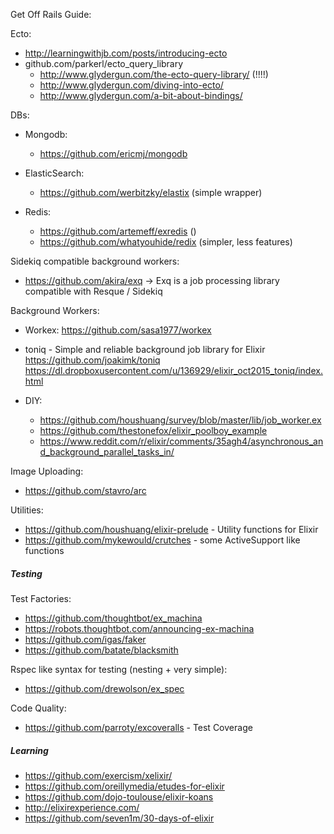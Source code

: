 Get Off Rails Guide:



Ecto:
  - http://learningwithjb.com/posts/introducing-ecto
  - github.com/parkerl/ecto_query_library
    - http://www.glydergun.com/the-ecto-query-library/ (!!!!)
    - http://www.glydergun.com/diving-into-ecto/
    - http://www.glydergun.com/a-bit-about-bindings/


DBs:
  - Mongodb:
    - https://github.com/ericmj/mongodb

  - ElasticSearch:
    - https://github.com/werbitzky/elastix (simple wrapper)


  - Redis:
    - https://github.com/artemeff/exredis ()
    - https://github.com/whatyouhide/redix (simpler, less features)



Sidekiq compatible background workers:
  - https://github.com/akira/exq -> Exq is a job processing library compatible with Resque / Sidekiq


Background Workers:
  - Workex:
    https://github.com/sasa1977/workex

  - toniq - Simple and reliable background job library for Elixir
    https://github.com/joakimk/toniq
    https://dl.dropboxusercontent.com/u/136929/elixir_oct2015_toniq/index.html


  - DIY:
    - https://github.com/houshuang/survey/blob/master/lib/job_worker.ex
    - https://github.com/thestonefox/elixir_poolboy_example
    - https://www.reddit.com/r/elixir/comments/35agh4/asynchronous_and_background_parallel_tasks_in/



Image Uploading:
  - https://github.com/stavro/arc


Utilities:
  - https://github.com/houshuang/elixir-prelude - Utility functions for Elixir
  - https://github.com/mykewould/crutches - some ActiveSupport like functions




##### Testing


Test Factories:
  - https://github.com/thoughtbot/ex_machina
  - https://robots.thoughtbot.com/announcing-ex-machina
  - https://github.com/igas/faker
  - https://github.com/batate/blacksmith


Rspec like syntax for testing (nesting + very simple):
  - https://github.com/drewolson/ex_spec


Code Quality:
  - https://github.com/parroty/excoveralls - Test Coverage




##### Learning


  - https://github.com/exercism/xelixir/
  - https://github.com/oreillymedia/etudes-for-elixir
  - https://github.com/dojo-toulouse/elixir-koans
  - http://elixirexperience.com/
  - https://github.com/seven1m/30-days-of-elixir

